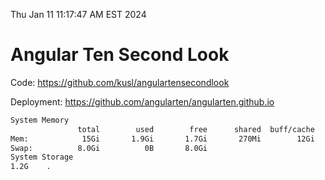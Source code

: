 Thu Jan 11 11:17:47 AM EST 2024

# Angular Ten Second Look

Code: https://github.com/kusl/angulartensecondlook

Deployment: https://github.com/angularten/angularten.github.io

```bash
System Memory
               total        used        free      shared  buff/cache   available
Mem:            15Gi       1.9Gi       1.7Gi       270Mi        12Gi        13Gi
Swap:          8.0Gi          0B       8.0Gi
System Storage
1.2G	.
```
